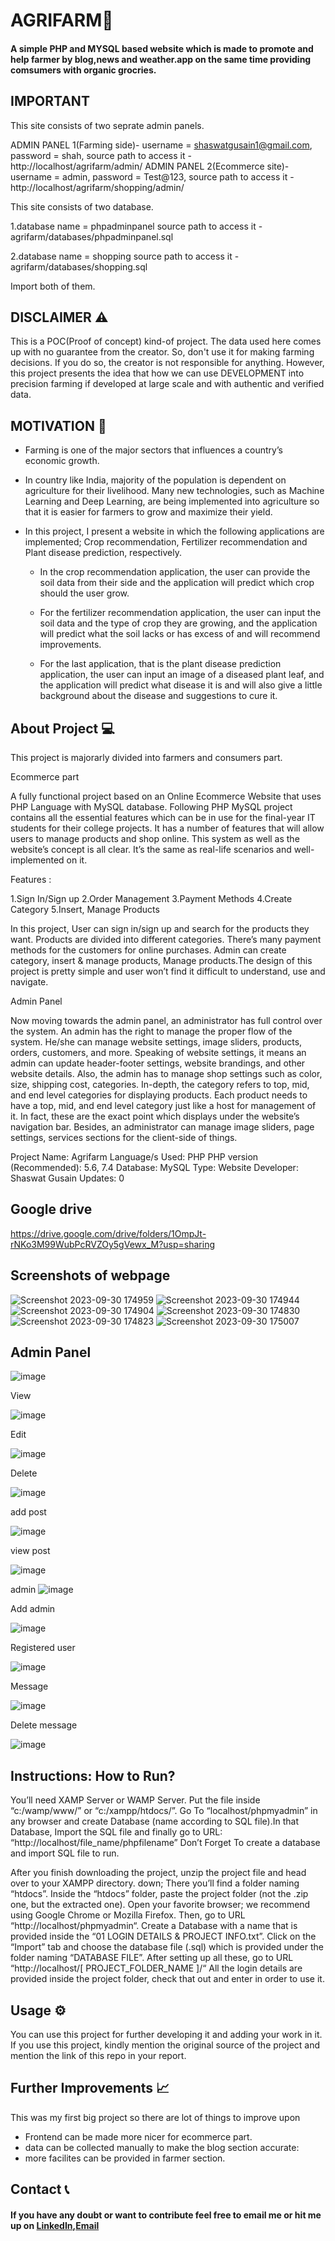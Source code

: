 # AGRIFARM🌿
#### A simple PHP and MYSQL based website which is made to promote and help farmer by blog,news and weather.app on the same time providing comsumers with organic grocries.

## IMPORTANT
This site consists of two seprate admin panels.

ADMIN PANEL 1(Farming side)- username = shaswatgusain1@gmail.com,
                             password = shah,
                        source path to access it - http://localhost/agrifarm/admin/
ADMIN PANEL 2(Ecommerce site)- username = admin,
                             password = Test@123,
                        source path to access it - http://localhost/agrifarm/shopping/admin/
                        
This site consists of two database.

1.database name = phpadminpanel
source path to access it - agrifarm/databases/phpadminpanel.sql

2.database name = shopping
source path to access it - agrifarm/databases/shopping.sql

Import both of them.




## DISCLAIMER ⚠️
This is a POC(Proof of concept) kind-of project. The data used here comes up with no guarantee from the creator. So, don't use it for making farming decisions. If you do so, the creator is not responsible for anything. However, this project presents the idea that how we can use DEVELOPMENT into precision farming if developed at large scale and with authentic and verified data.

## MOTIVATION 💪
- Farming is one of the major sectors that influences a country’s economic growth. 

- In country like India, majority of the population is dependent on agriculture for their livelihood. Many new technologies, such as Machine Learning and Deep Learning, are being implemented into agriculture so that it is easier for farmers to grow and maximize their yield. 

- In this project, I present a website in which the following applications are implemented; Crop recommendation, Fertilizer recommendation and Plant disease prediction, respectively. 

    - In the crop recommendation application, the user can provide the soil data from their side and the application will predict which crop should the user grow. 
    
    - For the fertilizer recommendation application, the user can input the soil data and the type of crop they are growing, and the application will predict what the soil lacks or has excess of and will recommend improvements. 
    
    - For the last application, that is the plant disease prediction application, the user can input an image of a diseased plant leaf, and the application will predict what disease it is and will also give a little background about the disease and suggestions to cure it.





## About Project 💻
This project is majorarly divided into farmers and consumers part.

Ecommerce part

A fully functional project based on an Online Ecommerce Website that uses PHP Language with MySQL database. Following PHP MySQL project contains all the essential features which can be in use for the final-year IT students for their college projects. It has a number of features that will allow users to manage products and shop online. This system as well as the website’s concept is all clear. It’s the same as real-life scenarios and well-implemented on it. 

Features :

1.Sign In/Sign up
2.Order Management
3.Payment Methods
4.Create Category
5.Insert, Manage Products

In this project, User can sign in/sign up and search for the products they want. Products are divided into different categories. There’s many payment methods for the customers for online purchases. Admin can create category, insert & manage products, Manage products.The design of this project is pretty simple and user won’t find it difficult to understand, use and navigate.

Admin Panel

Now moving towards the admin panel, an administrator has full control over the system. An admin has the right to manage the proper flow of the system. He/she can manage website settings, image sliders, products, orders, customers, and more. Speaking of website settings, it means an admin can update header-footer settings, website brandings, and other website details. Also, the admin has to manage shop settings such as color, size, shipping cost, categories. In-depth, the category refers to top, mid, and end level categories for displaying products. Each product needs to have a top, mid, and end level category just like a host for management of it. In fact, these are the exact point which displays under the website’s navigation bar. Besides, an administrator can manage image sliders, page settings, services sections for the client-side of things.

Project Name:	Agrifarm
Language/s Used:	PHP
PHP version (Recommended):	5.6, 7.4
Database:	MySQL
Type:	Website
Developer:	Shaswat Gusain
Updates:	0

## Google drive
https://drive.google.com/drive/folders/1OmpJt-rNKo3M99WubPcRVZOy5gVewx_M?usp=sharing

## Screenshots of webpage
![Screenshot 2023-09-30 174959](https://github.com/Boahan/agrifarmm/assets/111555189/ec1cfd54-e9e7-4327-ab19-7a9d5bc549a5)
![Screenshot 2023-09-30 174944](https://github.com/Boahan/agrifarmm/assets/111555189/dff609de-96db-47c9-9c60-998bf5099721)
![Screenshot 2023-09-30 174904](https://github.com/Boahan/agrifarmm/assets/111555189/6cb74f23-6f9c-42ad-99fe-2aba809b8685)
![Screenshot 2023-09-30 174830](https://github.com/Boahan/agrifarmm/assets/111555189/24811db6-bbf5-4719-803b-2c00a0507f85)
![Screenshot 2023-09-30 174823](https://github.com/Boahan/agrifarmm/assets/111555189/cb9d4e83-681c-40b4-b65b-b010bbab5e52)
![Screenshot 2023-09-30 175007](https://github.com/Boahan/agrifarmm/assets/111555189/02c473ce-cd40-4340-83b6-a781a86f224d)

## Admin Panel

![image](https://github.com/user-attachments/assets/f172ec29-937a-4ff2-9fd0-d9bb9188b492)

View

![image](https://github.com/user-attachments/assets/c8380ee7-b980-46f3-bc1d-169ad0cf23d8)

Edit

![image](https://github.com/user-attachments/assets/e0778f9b-f230-4a4f-8048-af37d6f7bf10)

Delete

![image](https://github.com/user-attachments/assets/8cbd1676-f6b5-4640-a36d-3b455c9059f2)

add post

![image](https://github.com/user-attachments/assets/cd56c7e0-e93c-42d4-911d-841cfee0bc12)

view post

![image](https://github.com/user-attachments/assets/090b52ca-2bba-4b23-8c2b-c37bcefa3f12)

admin 
![image](https://github.com/user-attachments/assets/a506fef2-73fa-4024-a45e-1a3cb6335354)

Add admin

![image](https://github.com/user-attachments/assets/c03d0df7-f340-425d-a5ec-73235b7d717f)

Registered user

![image](https://github.com/user-attachments/assets/36c5a6d2-71c1-4dbb-a29c-00f71182cfd5)

Message

![image](https://github.com/user-attachments/assets/68d42cd5-49d7-4f1c-a683-77aab473c12e)

Delete message

![image](https://github.com/user-attachments/assets/62266447-8098-49aa-948d-856f3e5bc141)




## Instructions: How to Run?

You’ll need XAMP Server or WAMP Server. Put the file inside “c:/wamp/www/” or “c:/xampp/htdocs/”. Go To “localhost/phpmyadmin” in any browser and create Database (name according to SQL file).In that Database, Import the SQL file and finally go to URL: “http://localhost/file_name/phpfilename”
Don’t Forget To create a database and import SQL file to run.

After you finish downloading the project,
unzip the project file and head over to your XAMPP directory.
down;
There you’ll find a folder naming “htdocs”.
Inside the “htdocs” folder, paste the project folder (not the .zip one, but the extracted one).
Open your favorite browser; we recommend using Google Chrome or Mozilla Firefox.
Then, go to URL “http://localhost/phpmyadmin“.
Create a Database with a name that is provided inside the “01 LOGIN DETAILS & PROJECT INFO.txt”.
Click on the “Import” tab and choose the database file (.sql) which is provided under the folder naming “DATABASE FILE”.
After setting up all these, go to URL “http://localhost/[ PROJECT_FOLDER_NAME ]/“
All the login details are provided inside the project folder, check that out and enter in order to use it.



## Usage ⚙️
You can use this project for further developing it and adding your work in it. If you use this project, kindly mention the original source of the project and mention the link of this repo in your report.

## Further Improvements 📈
This was my first big project so there are lot of things to improve upon


- Frontend can be made more nicer for ecommerce part.	
- data can be collected manually to make the blog section accurate:	
- more facilites can be provided in farmer section.


## Contact 📞

#### If you have any doubt or want to contribute feel free to email me or hit me up on [LinkedIn](https://www.linkedin.com/in/shaswat-gusain-2924a324a),[Email](shaswatgusain1@gmail.com)
